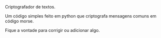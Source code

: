 Criptografador de textos.

Um código simples feito em python que criptografa mensagens comuns em código morse.


Fique a vontade para corrigir ou adicionar algo.
